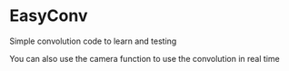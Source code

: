 # EasyConv
Simple convolution code to learn and testing

You can also use the camera function to use the convolution in real time
